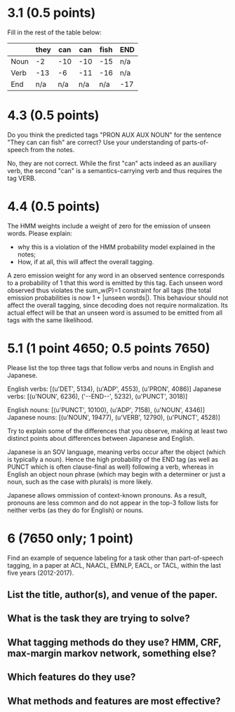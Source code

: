 # 3.1 (0.5 points)

Fill in the rest of the table below:

|      | they | can | can | fish | END |
|------|------|-----|-----|------|-----|
| Noun | -2   | -10 | -10 | -15  | n/a |
| Verb | -13  | -6  | -11 | -16  | n/a |
| End  | n/a  | n/a | n/a | n/a  | -17 |


# 4.3 (0.5 points)

Do you think the predicted tags "PRON AUX AUX NOUN" for the sentence "They can can fish" are correct? Use your understanding of parts-of-speech from the notes.

No, they are not correct. While the first "can" acts indeed as an auxiliary verb, the second "can" is a semantics-carrying verb and thus requires the tag VERB.

# 4.4 (0.5 points)

The HMM weights include a weight of zero for the emission of unseen words. Please explain:

- why this is a violation of the HMM probability model explained in the notes;
- How, if at all, this will affect the overall tagging.

A zero emission weight for any word in an observed sentence corresponds to a probability of 1 that this word is emitted by this tag. Each unseen word observed thus violates the sum_w(P)=1 constraint for all tags (the total emission probabilities is now 1 + |unseen words|).
This behaviour should not affect the overall tagging, since decoding does not require normalization. Its actual effect will be that an unseen word is assumed to be emitted from all tags with the same likelihood.

# 5.1 (1 point 4650; 0.5 points 7650)

Please list the top three tags that follow verbs and nouns in English and Japanese.

English verbs: [(u'DET', 5134), (u'ADP', 4553), (u'PRON', 4086)]
Japanese verbs: [(u'NOUN', 6236), ('--END--', 5232), (u'PUNCT', 3018)]

English nouns: [(u'PUNCT', 10100), (u'ADP', 7158), (u'NOUN', 4346)]
Japanese nouns: [(u'NOUN', 19477), (u'VERB', 12790), (u'PUNCT', 4528)]

Try to explain some of the differences that you observe, making at least two distinct points about differences between Japanese and English.

Japanese is an SOV language, meaning verbs occur after the object (which is typically a noun). Hence the high probability of the END tag (as well as PUNCT which is often clause-final as well) following a verb, whereas in English an object noun phrase (which may begin with a determiner or just a noun, such as the case with plurals) is more likely.

Japanese allows ommission of context-known pronouns. As a result, pronouns are less common and do not appear in the top-3 follow lists for neither verbs (as they do for English) or nouns.

# 6 (7650 only; 1 point)

Find an example of sequence labeling for a task other than part-of-speech tagging, in a paper at ACL, NAACL, EMNLP, EACL, or TACL, within the last five years (2012-2017). 

## List the title, author(s), and venue of the paper.

## What is the task they are trying to solve?

## What tagging methods do they use? HMM, CRF, max-margin markov network, something else?

## Which features do they use?

## What methods and features are most effective?
